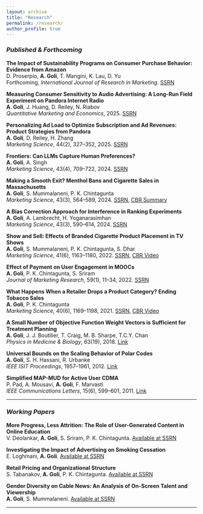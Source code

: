 ```yaml
---
layout: archive
title: "Research"
permalink: /research/
author_profile: true
---
```


### *Published & Forthcoming*

**The Impact of Sustainability Programs on Consumer Purchase Behavior: Evidence from Amazon**  
D. Proserpio, **A. Goli**, T. Mangini, K. Lau, D. Yu  
Forthcoming, *International Journal of Research in Marketing*. [SSRN](https://papers.ssrn.com/sol3/papers.cfm?abstract_id=5045830)

**Measuring Consumer Sensitivity to Audio Advertising: A Long-Run Field Experiment on Pandora Internet Radio**  
**A. Goli**, J. Huang, D. Reiley, N. Riabov  
*Quantitative Marketing and Economics*, 2025. [SSRN](https://papers.ssrn.com/sol3/papers.cfm?abstract_id=3166676)

**Personalizing Ad Load to Optimize Subscription and Ad Revenues: Product Strategies from Pandora**  
**A. Goli**, D. Reiley, H. Zhang  
*Marketing Science*, 44(2), 327–352, 2025. [SSRN](https://papers.ssrn.com/sol3/papers.cfm?abstract_id=3874243)

**Frontiers: Can LLMs Capture Human Preferences?**  
**A. Goli**, A. Singh  
*Marketing Science*, 43(4), 709–722, 2024. [SSRN](https://papers.ssrn.com/sol3/papers.cfm?abstract_id=4437617)

**Making a Smooth Exit? Menthol Bans and Cigarette Sales in Massachusetts**  
**A. Goli**, S. Mummalaneni, P. K. Chintagunta  
*Marketing Science*, 43(3), 564–589, 2024. [SSRN](https://papers.ssrn.com/sol3/papers.cfm?abstract_id=4169265), [CBR Summary](https://www.chicagobooth.edu/review/why-banning-menthol-cigarettes-locally-doesnt-work)

**A Bias Correction Approach for Interference in Ranking Experiments**  
**A. Goli**, A. Lambrecht, H. Yoganarasimhan  
*Marketing Science*, 43(3), 590–614, 2024. [SSRN](https://papers.ssrn.com/sol3/papers.cfm?abstract_id=4021266)

**Show and Sell: Effects of Branded Cigarette Product Placement in TV Shows**  
**A. Goli**, S. Mummalaneni, P. K. Chintagunta, S. Dhar  
*Marketing Science*, 41(6), 1163–1180, 2022. [SSRN](https://papers.ssrn.com/sol3/papers.cfm?abstract_id=3871361), [CBR Video](https://www.youtube.com/watch?v=D6mWD-kyMRk)

**Effect of Payment on User Engagement in MOOCs**  
**A. Goli**, P. K. Chintagunta, S. Sriram  
*Journal of Marketing Research*, 59(1), 11–34, 2022. [SSRN](https://papers.ssrn.com/sol3/papers.cfm?abstract_id=3414406)

**What Happens When a Retailer Drops a Product Category? Ending Tobacco Sales**  
**A. Goli**, P. K. Chintagunta  
*Marketing Science*, 40(6), 1169–1198, 2021. [SSRN](https://papers.ssrn.com/sol3/papers.cfm?abstract_id=3232580), [CBR Video](https://www.youtube.com/watch?v=7AO-wtM7TQQ)

**A Small Number of Objective Function Weight Vectors is Sufficient for Treatment Planning**  
**A. Goli**, J. J. Boutilier, T. Craig, M. B. Sharpe, T.C.Y. Chan  
*Physics in Medicine & Biology*, 63(19), 2018. [Link](https://iopscience.iop.org/article/10.1088/1361-6560/aad2f0)

**Universal Bounds on the Scaling Behavior of Polar Codes**  
**A. Goli**, S. H. Hassani, R. Urbanke  
*IEEE ISIT Proceedings*, 1957–1961, 2012. [Link](https://ieeexplore.ieee.org/abstract/document/6283641)

**Simplified MAP-MUD for Active User CDMA**  
P. Pad, A. Mousavi, **A. Goli**, F. Marvasti  
*IEEE Communications Letters*, 15(6), 599–601, 2011. [Link](https://ieeexplore.ieee.org/document/5743055)

---

### *Working Papers*

**More Progress, Less Attrition: The Role of User-Generated Content in Online Education**  
V. Deolankar, **A. Goli**, S. Sriram, P. K. Chintagunta.  [Available at SSRN](https://papers.ssrn.com/sol3/papers.cfm?abstract_id=4755183)

**Investigating the Impact of Advertising on Smoking Cessation**  
E. Loghmani, **A. Goli**.  [Available at SSRN](https://papers.ssrn.com/sol3/papers.cfm?abstract_id=4775370)

**Retail Pricing and Organizational Structure**  
S. Tabanakov, **A. Goli**, P. K. Chintagunta.  [Available at SSRN](https://papers.ssrn.com/sol3/papers.cfm?abstract_id=4870276)

**Gender Diversity on Cable News: An Analysis of On-Screen Talent and Viewership**  
**A. Goli**, S. Mummalaneni.  [Available at SSRN](https://papers.ssrn.com/sol3/papers.cfm?abstract_id=4462592)

---
